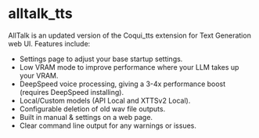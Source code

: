 # alltalk_tts
AllTalk is an updated version of the Coqui_tts extension for Text Generation web UI. Features include:

- Settings page to adjust your base startup settings.
- Low VRAM mode to improve performance where your LLM takes up your VRAM.
- DeepSpeed voice processing, giving a 3-4x performance boost (requires DeepSpeed installing).
- Local/Custom models (API Local and XTTSv2 Local).
- Configurable deletion of old wav file outputs.
- Built in manual & settings on a web page.
- Clear command line output for any warnings or issues.
